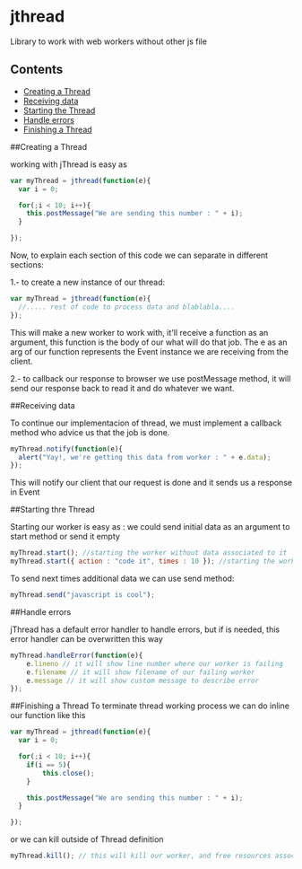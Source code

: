 # jthread

Library to work with web workers without other js file

Contents
-----
* [Creating a Thread](#creating-a-thread)
* [Receiving data](#receiving-data)
* [Starting the Thread](#starting-the-thread)
* [Handle errors](#handle-errors)
* [Finishing a Thread](#finishing-a-thread)


##Creating a Thread

working with jThread is easy as

```javascript
var myThread = jthread(function(e){
  var i = 0;

  for(;i < 10; i++){
    this.postMessage("We are sending this number : " + i);
  }

});
```

Now, to explain each section of this code we can separate in different sections:

1.- to create a new instance of our thread:
```javascript
var myThread = jthread(function(e){
  //..... rest of code to process data and blablabla....
});
```
This will make a new worker to work with, it'll receive a function as an argument, this function is the body
of our what will do that job.
The e as an arg of our function represents the Event instance we are receiving from the client.

2.- to callback our response to browser we use postMessage method, it will send our response back to read it and do whatever we want.


##Receiving data

To continue our implementacion of thread, we must implement a callback method who advice us that the job is done.

```javascript
myThread.notify(function(e){
  alert("Yay!, we're getting this data from worker : " + e.data);
});
```

This will notify our client that our request is done and it sends us a response in Event


##Starting thre Thread

Starting our worker is easy as :
we could send initial data as an argument to start method or send it empty

````javascript
myThread.start(); //starting the worker without data associated to it
myThread.start({ action : "code it", times : 10 }); //starting the worker with data associated to it
````

To send next times additional data we can use send method:
````javascript
myThread.send("javascript is cool");
````


##Handle errors

jThread has a default error handler to handle errors, but if is needed, this error handler can be overwritten this way

````javascript
myThread.handleError(function(e){
    e.lineno // it will show line number where our worker is failing
    e.filename // it will show filename of our failing worker
    e.message // it will show custom message to describe error
});
````


##Finishing a Thread
To terminate thread working process we can do inline our function like this
````javascript
var myThread = jthread(function(e){
  var i = 0;

  for(;i < 10; i++){
    if(i == 5){
        this.close();
    }

    this.postMessage("We are sending this number : " + i);
  }

});
````

or we can kill outside of Thread definition
````javascript
myThread.kill(); // this will kill our worker, and free resources associated to it
````
